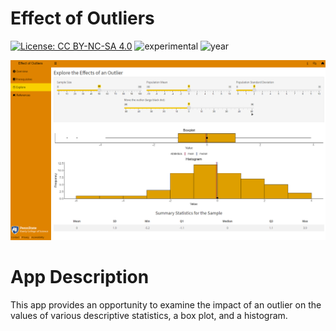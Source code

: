 # Effect of Outliers

[![License: CC BY-NC-SA 4.0](https://img.shields.io/badge/License-CC%20BY--NC--SA%204.0-lightgrey.svg)](https://creativecommons.org/licenses/by-nc-sa/4.0/) 
![experimental](https://img.shields.io/badge/lifecycle-experimental-orange)
![year](https://img.shields.io/badge/year-2017-lightgrey)

![App Screenshot](../docs/screenshot.png)

# App Description
This app provides an opportunity to examine the impact of an outlier on the values of various descriptive statistics, a box plot, and a histogram.
